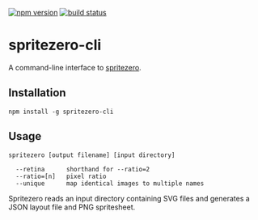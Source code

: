 [![npm version](https://badge.fury.io/js/spritezero-cli.svg)](https://badge.fury.io/js/spritezero-cli)
[![build status](https://secure.travis-ci.org/mapbox/spritezero-cli.svg?branch=master)](http://travis-ci.org/mapbox/spritezero-cli)

# spritezero-cli

A command-line interface to [spritezero](https://github.com/mapbox/spritezero).

## Installation

    npm install -g spritezero-cli

## Usage

    spritezero [output filename] [input directory]

      --retina      shorthand for --ratio=2
      --ratio=[n]   pixel ratio
      --unique      map identical images to multiple names

Spritezero reads an input directory containing SVG files and generates a JSON
layout file and PNG spritesheet.
